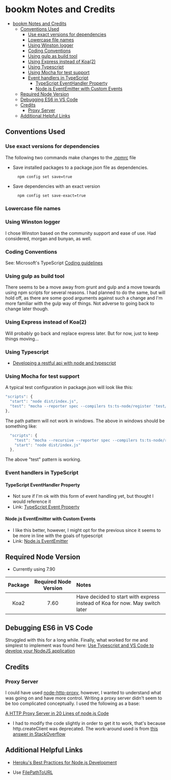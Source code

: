 # bookm Notes and Credits

<!-- TOC -->

- [bookm Notes and Credits](#bookm-notes-and-credits)
    - [Conventions Used](#conventions-used)
        - [Use exact versions for dependencies](#use-exact-versions-for-dependencies)
        - [Lowercase file names](#lowercase-file-names)
        - [Using Winston logger](#using-winston-logger)
        - [Coding Conventions](#coding-conventions)
        - [Using gulp as build tool](#using-gulp-as-build-tool)
        - [Using Express instead of Koa(2)](#using-express-instead-of-koa2)
        - [Using Typescript](#using-typescript)
        - [Using Mocha for test support](#using-mocha-for-test-support)
        - [Event handlers in TypeScript](#event-handlers-in-typescript)
            - [TypeScript EventHandler Property](#typescript-eventhandler-property)
            - [Node.js EventEmitter with Custom Events](#nodejs-eventemitter-with-custom-events)
    - [Required Node Version](#required-node-version)
    - [Debugging ES6 in VS Code](#debugging-es6-in-vs-code)
    - [Credits](#credits)
        - [Proxy Server](#proxy-server)
    - [Additional Helpful Links](#additional-helpful-links)

<!-- /TOC -->

## Conventions Used


### Use exact versions for dependencies 

The following two commands make changes to the [.npmrc](file:///C:/Users/chadc/.npmrc) file

* Save installed packages to a package.json file as dependencies.
    
        npm config set save=true

* Save dependencies with an exact version
    
        npm config set save-exact=true

### Lowercase file names

### Using Winston logger

I chose Winston based on the community support and ease of use. Had considered, morgan and bunyan, as well.

### Coding Conventions

See: Microsoft's TypeScript [Coding guidelines](https://github.com/Microsoft/TypeScript/wiki/Coding-guidelines)

### Using gulp as build tool

There seems to be a move away from grunt and gulp and a move towards using npm scripts for several reasons. I had planned to do the same, but will hold off, as there are some good arguments against such a change and I'm more familiar with the gulp way of things. Not adverse to going back to change later though.

### Using Express instead of Koa(2)

Will probably go back and replace express later. But for now, just to keep things moving...

### Using Typescript

* [Developing a restful api with node and typescript](http://mherman.org/blog/2016/11/05/developing-a-restful-api-with-node-and-typescript/#.WOOdm28rLmg)

### Using Mocha for test support

A typical test configuration in package.json will look like this:

```javascript
"scripts": {
  "start": "node dist/index.js",
  "test": "mocha --reporter spec --compilers ts:ts-node/register 'test/**/*.test.ts'"
},
```

The path pattern will not work in windows. The above in windows should be something like:

```javascript
  "scripts": {
    "test": "mocha --recursive --reporter spec --compilers ts:ts-node/register \".\\test\\*.ts\"",
    "start": "node dist/index.js"
  },
```

The above "test" pattern is working.

### Event handlers in TypeScript

#### TypeScript EventHandler Property

* Not sure if I'm ok with this form of event handling yet, but thought I would reference it
* Link: [TypeScript Event Property](http://stackoverflow.com/a/33577618)

#### Node.js EventEmitter with Custom Events

* I like this better, however, I might opt for the previous since it seems to be more in line with the goals of typescript
* Link: [Node.js EventEmitter](http://www.tutorialsteacher.com/nodejs/nodejs-eventemitter)

## Required Node Version

* Currently using 7.90

| Package | Required Node Version |                                    Notes                                    |
| :-----: | :-------------------: | :-------------------------------------------------------------------------- |
|  Koa2   |         7.60          | Have decided to start with express instead of Koa for now. May switch later |

## Debugging ES6 in VS Code

Struggled with this for a long while. Finally, what worked for me and simplest to implement was found here:  [Use Typescript and VS Code to develop your NodeJS application](https://bertrandg.github.io/node-development-with-typescript-and-vscode/)


## Credits

### Proxy Server
I could have used [node-http-proxy](https://github.com/nodejitsu/node-http-proxy), however, I wanted to understand what was going on and have more control. Writing a proxy server didn't seem to be too complicated conceptually. I used the following as  a base:

[A HTTP Proxy Server in 20 Lines of node.js Code](http://www.catonmat.net/http-proxy-in-nodejs/)

* I had to modify the code slightly in order to get it to work, that's because http.createClient 
was deprecated. The work-around used is from [this answer in StackOverflow](http://stackoverflow.com/a/22482780)


## Additional Helpful Links

* [Heroku's Best Practices for Node.js Development](https://devcenter.heroku.com/articles/node-best-practices#use-a-smart-npmrc)

* Use [FilePathToURL](http://jsfiddle.net/StephenLujan/r6DYy/)

